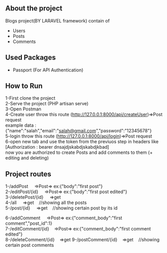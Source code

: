 
## About the project

Blogs project(BY LARAVEL framework) contain of <br />
- Users <br />
- Posts <br />
- Comments <br />

## Used Packages
- Passport (For API Authentication) <br />

## How to Run
1-First clone the project <br />
2-Serve the project (PHP artisan serve) <br />
3-Open Postman <br />
4-Create user throw this route (http://127.0.0.1:8000/api/createUser)=>Post request<br />
example data : {"name":"salah","email":"salah@gmail.com","password":"12345678"}<br />
5-login throw this route (http://127.0.0.1:8000/api/login)=>Post request <br />
6-open new tab and use the token from the previuos step in headers like [Authorization : bearer dnsajdjskabdjskabdjkbad]<br />
now you are authorized to create Posts and add comments to them (+ editing and deleting)

## Project routes

1-/addPost     &nbsp; &nbsp;    =>Post=> ex:{"body":"first post"} <br />
2-/editPost/{id}  &nbsp; &nbsp;   =>Post=> ex:{"body":"first post edited"} <br />
3-/deletePost/{id}  &nbsp; &nbsp; =>get<br />
4-/all            &nbsp; &nbsp;   =>get &nbsp; &nbsp;//showing all the posts <br />
5-/post/{id}       &nbsp; &nbsp;  =>get&nbsp; &nbsp; //showing certain post by its id <br />

6-/addComment     &nbsp; &nbsp;   =>Post=> ex:{"comment_body":"first comment","post_id":1} <br />
7-/editComment/{id}  &nbsp; &nbsp;=>Post=> ex:{"comment_body":"first comment edited"} <br />
8-/deleteComment/{id} &nbsp; &nbsp;=>get
9-/postComment/{id} &nbsp; &nbsp;=>get&nbsp; &nbsp; //showing certain post comments <br />
